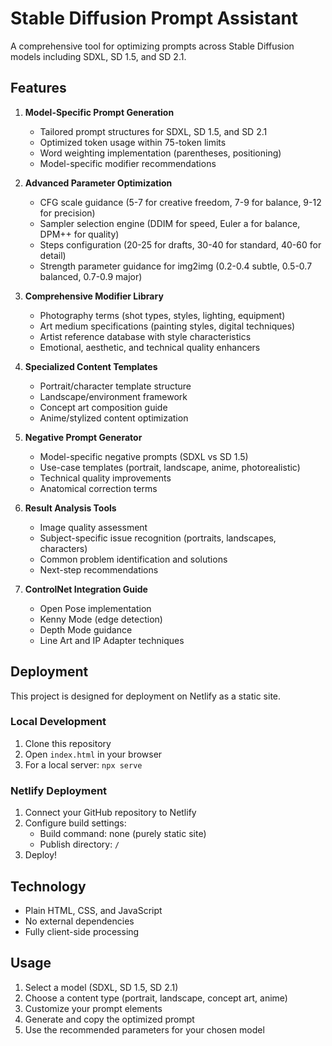 # Stable Diffusion Prompt Assistant

A comprehensive tool for optimizing prompts across Stable Diffusion models including SDXL, SD 1.5, and SD 2.1.

## Features

1. **Model-Specific Prompt Generation**
   - Tailored prompt structures for SDXL, SD 1.5, and SD 2.1
   - Optimized token usage within 75-token limits
   - Word weighting implementation (parentheses, positioning)
   - Model-specific modifier recommendations

2. **Advanced Parameter Optimization**
   - CFG scale guidance (5-7 for creative freedom, 7-9 for balance, 9-12 for precision)
   - Sampler selection engine (DDIM for speed, Euler a for balance, DPM++ for quality)
   - Steps configuration (20-25 for drafts, 30-40 for standard, 40-60 for detail)
   - Strength parameter guidance for img2img (0.2-0.4 subtle, 0.5-0.7 balanced, 0.7-0.9 major)

3. **Comprehensive Modifier Library**
   - Photography terms (shot types, styles, lighting, equipment)
   - Art medium specifications (painting styles, digital techniques)
   - Artist reference database with style characteristics
   - Emotional, aesthetic, and technical quality enhancers

4. **Specialized Content Templates**
   - Portrait/character template structure
   - Landscape/environment framework
   - Concept art composition guide
   - Anime/stylized content optimization

5. **Negative Prompt Generator**
   - Model-specific negative prompts (SDXL vs SD 1.5)
   - Use-case templates (portrait, landscape, anime, photorealistic)
   - Technical quality improvements
   - Anatomical correction terms

6. **Result Analysis Tools**
   - Image quality assessment
   - Subject-specific issue recognition (portraits, landscapes, characters)
   - Common problem identification and solutions
   - Next-step recommendations

7. **ControlNet Integration Guide**
   - Open Pose implementation
   - Kenny Mode (edge detection)
   - Depth Mode guidance
   - Line Art and IP Adapter techniques

## Deployment

This project is designed for deployment on Netlify as a static site.

### Local Development

1. Clone this repository
2. Open `index.html` in your browser
3. For a local server: `npx serve`

### Netlify Deployment

1. Connect your GitHub repository to Netlify
2. Configure build settings:
   - Build command: none (purely static site)
   - Publish directory: `/`
3. Deploy!

## Technology

- Plain HTML, CSS, and JavaScript
- No external dependencies
- Fully client-side processing

## Usage

1. Select a model (SDXL, SD 1.5, SD 2.1)
2. Choose a content type (portrait, landscape, concept art, anime)
3. Customize your prompt elements
4. Generate and copy the optimized prompt
5. Use the recommended parameters for your chosen model